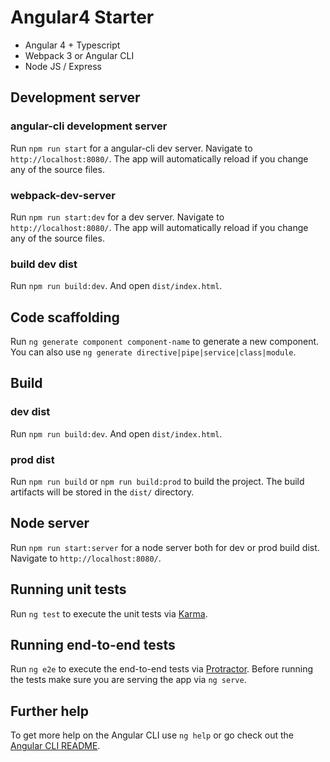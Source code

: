 # Angular4 Starter

- Angular 4 + Typescript
- Webpack 3 or Angular CLI
- Node JS / Express

## Development server

### angular-cli development server

Run `npm run start` for a angular-cli dev server. Navigate to `http://localhost:8080/`. The app will automatically reload if you change any of the source files.

### webpack-dev-server

Run `npm run start:dev` for a dev server. Navigate to `http://localhost:8080/`. The app will automatically reload if you change any of the source files.

### build dev dist

Run `npm run build:dev`. And open `dist/index.html`.

## Code scaffolding

Run `ng generate component component-name` to generate a new component. You can also use `ng generate directive|pipe|service|class|module`.

## Build

### dev dist

Run `npm run build:dev`. And open `dist/index.html`.

### prod dist

Run `npm run build` or `npm run build:prod` to build the project. The build artifacts will be stored in the `dist/` directory.

## Node server

Run `npm run start:server` for a node server both for dev or prod build dist. Navigate to `http://localhost:8080/`. 

## Running unit tests

Run `ng test` to execute the unit tests via [Karma](https://karma-runner.github.io).

## Running end-to-end tests

Run `ng e2e` to execute the end-to-end tests via [Protractor](http://www.protractortest.org/).
Before running the tests make sure you are serving the app via `ng serve`.

## Further help

To get more help on the Angular CLI use `ng help` or go check out the [Angular CLI README](https://github.com/angular/angular-cli/blob/master/README.md).
